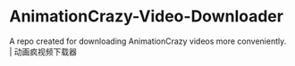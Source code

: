# AnimationCrazy-Video-Downloader
A repo created for downloading AnimationCrazy videos more conveniently. | 动画疯视频下载器
